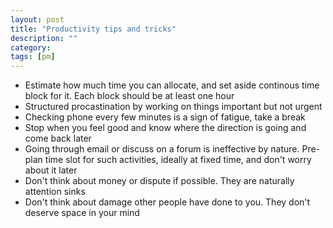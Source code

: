 ```yaml
---
layout: post
title: "Productivity tips and tricks"
description: ""
category: 
tags: [pm]
---
```


* Estimate how much time you can allocate, and set aside continous time block for it. Each block should be at least one hour
* Structured procastination by working on things important but not urgent
* Checking phone every few minutes is a sign of fatigue, take a break
* Stop when you feel good and know where the direction is going and come back later
* Going through email or discuss on a forum is ineffective by nature. Pre-plan time slot for such activities, ideally at fixed time, and don't worry about it later
* Don't think about money or dispute if possible. They are naturally attention sinks
* Don't think about damage other people have done to you. They don't deserve space in your mind
